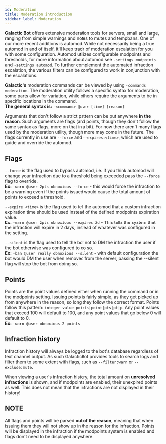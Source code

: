 ```yaml
---
id: Moderation
title: Moderation introduction
sidebar_label: Moderation
---
```


**Galactic Bot** offers extensive moderation tools for servers, small and large, ranging from simple warnings and notes to mutes and tempbans. One of our more recent additions is automod. While not necessarily being a true automod in and of itself, it'll keep track of moderation escalation for you with some configuration. Automod utilizes configurable modpoints and thresholds, for more information about automod see `-settings modpoints` and `-settings automod`. To further complement the automated infraction escalation, the various filters can be configured to work in conjunction with the escalations.  

**Galactic's** moderation commands can be viewed by using `-commands moderation`. The moderation utility follows a specific syntax for moderation, some parts allow for variation, while others require the arguments to be in specific locations in the command.  
**The general syntax is:** `-<command> @user [time] [reason]`  

Arguments that don't follow a strict pattern can be put anywhere **in the reason**. Such arguments are flags (and points, though they don't follow the same syntax as flags, more on that in a bit). For now there aren't many flags used by the moderation utility, though more may come in the future. The flags currently in use are `--force` and `--expires:<time>`, which are used to guide and override the automod.  

## Flags
`--force` is the flag used to bypass automod, i.e. if you think automod will change your infraction due to a threshold being exceeded pass the `--force` flag to override.  
**Ex:** `-warn @user 2pts obnoxious --force` - this would force the infraction to be a warning even if the points issued would cause the total amount of points to exceed a threshold.  

`--expire <time>` is the flag used to tell the automod that a custom infraction expiration time should be used instead of the defined modpoints expiration value.  
**Ex:** `-warn @user 2pts obnoxious --expires 2d` - This tells the system that the infraction will expire in 2 days, instead of whatever was configured in the setting.  

`--silent` is the flag used to tell the bot not to DM the infraction the user if the bot otherwise was configured to do so.  
**Ex:** `-ban @user really obnoxious --silent` - with default configuration the bot would DM the user when removed from the server, passing the --silent flag will stop the bot from doing so.  

## Points
Points are the point values defined either when running the command or in the modpoints setting. Issuing points is fairly simple, as they get picked up from anywhere in the reason, so long they follow the correct format. Points follow this pattern: `integer value points|point|pts|pt|p`. Any point values that exceed 100 will default to 100, and any point values that go below 0 will default to 0.  
**Ex:** `-warn @user obnoxious 2 points`  

## Infraction history
Infraction history will always be logged to the bot's database regardless of text channel output. As such GalacticBot provides tools to search logs and filter them to some extent with flags, such as `--filter:warn` or `--exclude:mute`.  

When viewing a user's infraction history, the total amount on **unresolved infractions** is shown, and if modpoints are enabled, their unexpired points as well. This does not mean that the infractions are not displayed in their history!  

## NOTE
All flags and points will be parsed **out of the reason**, meaning that when issuing them they will not show up in the reason for the infraction. Points will be displayed in the infraction if the modpoints system is enabled and flags don't need to be displayed anywhere.